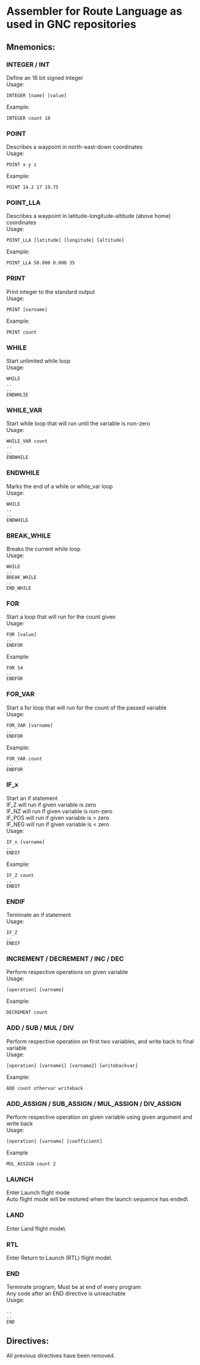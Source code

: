 # Assembler for Route Language as used in GNC repositories

## Mnemonics:

### INTEGER / INT
Define an 16 bit signed integer\
Usage:
```
INTEGER [name] [value]
```
Example:
```
INTEGER count 18
```

### POINT
Describes a waypoint in north-east-down coordinates\
Usage:
```
POINT x y z
```
Example:
```
POINT 14.2 17 19.75
```

### POINT_LLA
Describes a waypoint in latitude-longitude-altitude (above home) coordinates\
Usage:
```
POINT_LLA [latitude] [longitude] [altitude]
```
Example:
```
POINT_LLA 50.000 0.000 35
```

### PRINT
Print integer to the standard output\
Usage:
```
PRINT [varname]
```
Example:
```
PRINT count
```

### WHILE
Start unlimited while loop\
Usage:
```
WHILE
..
..
ENDWHLIE
```

### WHILE_VAR
Start while loop that will run until the variable is non-zero\
Usage:
```
WHILE_VAR count
..
..
ENDWHILE
```

### ENDWHILE
Marks the end of a while or while_var loop\
Usage:
```
WHILE
..
..
ENDWHILE
```

### BREAK_WHILE
Breaks the current while loop\
Usage:
```
WHILE
..
BREAK_WHILE
..
END_WHILE
```

### FOR
Start a loop that will run for the count given\
Usage:
```
FOR [value]
..
ENDFOR
```
Example:
```
FOR 54
..
ENDFOR
```

### FOR_VAR
Start a for loop that will run for the count of the passed variable\
Usage:
```
FOR_VAR [varname]
..
ENDFOR
```
Example:
```
FOR_VAR count
..
ENDFOR
```

### IF_x
Start an if statement\
IF_Z will run if given variable is zero\
IF_NZ will run if given variable is non-zero\
IF_POS will run if given variable is > zero\
IF_NEG will run if given variable is < zero\
Usage:
```
IF_x [varname]
..
ENDIF
```
Example:
```
IF_Z count
..
ENDIF
```

### ENDIF
Terminate an if statement\
Usage:
```
IF_Z
..
ENDIF
```

### INCREMENT / DECREMENT / INC / DEC
Perform respective operations on given variable\
Usage:
```
[operation] [varname]
```
Example:
```
DECREMENT count
```

### ADD / SUB / MUL / DIV
Perform respective operation on first two variables, and write back to final variable\
Usage:
```
[operation] [varname1] [varname2] [writebackvar]
```
Example:
```
ADD count othervar writeback
```

### ADD_ASSIGN / SUB_ASSIGN / MUL_ASSIGN / DIV_ASSIGN
Perform respective operation on given variable using given argument and write back\
Usage:
```
[operation] [varname] [coefficient]
```
Example
```
MUL_ASSIGN count 2
```

### LAUNCH
Enter Launch flight mode\
Auto flight mode will be restored when the launch sequence has ended\

### LAND
Enter Land flight mode\

### RTL
Enter Return to Launch (RTL) flight mode\

### END
Terminate program, Must be at end of every program\
Any code after an END directive is unreachable\
Usage:
```
..
..
END
```

## Directives:

All previous directives have been removed.